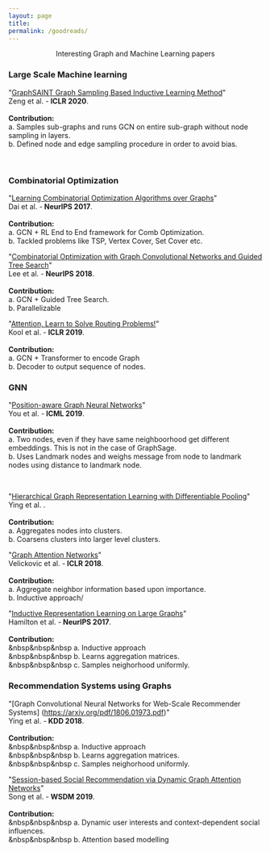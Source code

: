 ```yaml
---
layout: page
title: 
permalink: /goodreads/
---
```



<p align="center">
Interesting Graph and Machine Learning papers
</p>

### Large Scale Machine learning

"[GraphSAINT Graph Sampling Based Inductive Learning Method](www.openreview.net/pdf?id=BJe8pkHFwS)"
<br>           Zeng et al. -<b> ICLR 2020</b>.
 <br><br>
  <b>Contribution:</b>
  <br>       a. Samples sub-graphs and runs GCN on entire sub-graph without node sampling in layers.
<br>         b. Defined node and edge sampling procedure in order to avoid bias.
  
<br>




### Combinatorial Optimization

"[Learning Combinatorial Optimization Algorithms over Graphs](https://arxiv.org/abs/1704.01665)"
<br>           Dai et al. -<b> NeurIPS 2017</b>.
 <br><br>
  <b>Contribution:</b>
  <br>       a. GCN + RL End to End framework for Comb Optimization.
  <br>       b. Tackled problems like TSP, Vertex Cover, Set Cover etc.
<br>

"[Combinatorial Optimization with Graph Convolutional Networks and Guided Tree Search](https://arxiv.org/abs/1810.10659)"
<br>           Lee et al. -<b> NeurIPS 2018</b>.
 <br><br>
  <b>Contribution:</b>
  <br>       a. GCN + Guided Tree Search.
  <br>       b. Parallelizable 
<br>

"[Attention, Learn to Solve Routing Problems!](https://arxiv.org/abs/1810.10659)"
<br>           Kool et al. -<b> ICLR 2019</b>.
 <br><br>
  <b>Contribution:</b>
  <br>       a. GCN + Transformer to encode Graph
  <br>       b. Decoder to output sequence of nodes.
<br>





### GNN

"[Position-aware Graph Neural Networks](https://arxiv.org/pdf/1906.04817.pdf)"
<br>           You et al. -<b> ICML 2019</b>.
 <br><br>
  <b>Contribution:</b>
  <br>       a. Two nodes, even if they have same neighboorhood get different embeddings. This is not in the case of GraphSage.
<br>         b. Uses Landmark nodes and weighs message from node to landmark nodes using distance to landmark node.
  
<br>

 "[Hierarchical Graph Representation Learning with Differentiable Pooling](https://arxiv.org/pdf/1806.08804.pdf)"
<br>           Ying et al. <b></b>.
 <br><br>
  <b>Contribution:</b>
  <br>       a. Aggregates nodes into clusters.
<br>         b. Coarsens clusters into larger level clusters.
  

"[Graph Attention Networks](https://arxiv.org/pdf/1710.10903.pdf)"
<br>           Velickovic et al. -<b> ICLR 2018</b>.
 <br><br>
  <b>Contribution:</b>
  <br>       a. Aggregate neighbor information based upon importance.
<br>         b. Inductive approach/
  
  
  
"[Inductive Representation Learning on Large Graphs](https://arxiv.org/pdf/1706.02216.pdf)"
<br>           Hamilton et al. -<b> NeurIPS 2017</b>.
 <br><br>
  <b>Contribution:</b>
  <br>    &nbsp&nbsp&nbsp    a. Inductive approach
<br>      &nbsp&nbsp&nbsp    b. Learns aggregation matrices.
<br>      &nbsp&nbsp&nbsp   c. Samples neighorhood uniformly.




### Recommendation Systems using Graphs
"[Graph Convolutional Neural Networks for Web-Scale Recommender Systems] (https://arxiv.org/pdf/1806.01973.pdf)"
<br>           Ying et al. -<b> KDD 2018</b>.
 <br><br>
  <b>Contribution:</b>
  <br>    &nbsp&nbsp&nbsp    a. Inductive approach
<br>      &nbsp&nbsp&nbsp    b. Learns aggregation matrices.
<br>      &nbsp&nbsp&nbsp   c. Samples neighorhood uniformly.


"[Session-based Social Recommendation via Dynamic Graph Attention Networks](https://arxiv.org/pdf/1902.09362.pdf)"
<br>           Song et al. -<b> WSDM 2019</b>.
 <br><br>
  <b>Contribution:</b>
  <br>    &nbsp&nbsp&nbsp    a. Dynamic user interests and context-dependent social influences.
<br>      &nbsp&nbsp&nbsp    b. Attention based modelling




  
